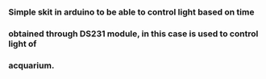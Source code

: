 ### Simple skit in arduino to be able to control light based on time
### obtained through DS231 module, in this case is used to control light of 
### acquarium.
